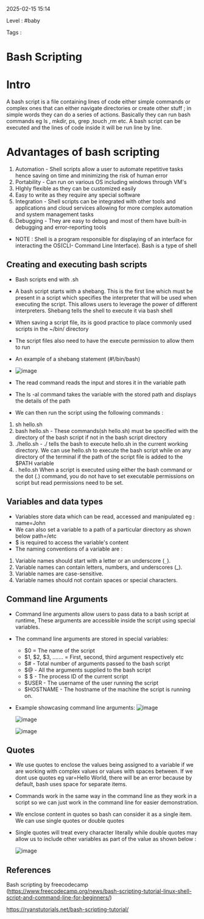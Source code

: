 
2025-02-15 15:14

Level : #baby

Tags :

# Bash Scripting

# Intro
A bash script is a file containing lines of code either simple commands or complex ones that can either navigate directories or create other stuff ; in simple words they can do a series of actions. Basically they can run bash commands eg ls , mkdir, ps, grep ,touch ,rm etc. A bash script can be executed and the lines of code inside it will be run line by line.


# Advantages of bash scripting 
1. Automation - Shell scripts allow a user to automate repetitive tasks hence saving on time and minimizing the risk of human error
2. Portability -  Can run on various OS including windows through VM's
3. HIghly flexible as they can be customized easily
4. Easy to write as they require any special software
5. Integration - Shell scripts can be integrated with other tools and applications and cloud services allowing for more complex automation and system management tasks
6. Debugging - They are easy to debug and most of them have built-in debugging and error-reporting tools
- NOTE : Shell is a program responsible for displaying of an interface for interacting the OS(CLI- Command Line Interface). Bash is a type of shell
## Creating and executing bash scripts
- Bash scripts end with .sh
- A bash script starts with a shebang. This is the first line which must be present in a script which specifies the interpreter that will be used when executing the script. This allows users to leverage the power of different interpreters. Shebang tells the shell to execute it via bash shell
- When saving a script file, its is good practice to place commonly used scripts in the ~/bin/ directory
- The script files also need to have the execute permission to allow them to run
- An example of a shebang statement (#!/bin/bash)
- ![image](https://github.com/user-attachments/assets/9569a3c0-9d0a-4b2a-9eb8-dcd8af079d8c)





- The read command reads the input and stores it in the variable path
- The ls -al command takes the variable with the stored path and displays the details of the path
- We can then run the script using the following commands :
1. sh hello.sh
2. bash hello.sh - These commands(sh hello.sh) must be specified with the directory of the bash script if not in the bash script directory
3. ./hello.sh - ./ tells the bash to execute hello.sh in the current working directory. We can use hello.sh to execute the bash script while on any directory of the terminal if the path of the script file is added to the $PATH variable
4. . hello.sh 
     When a script is executed using either the bash command or the dot (.) command, you do not have to set executable
permissions on script but read permissions need to be set.
## Variables and data types 
- Variables store data which can be read, accessed and manipulated eg : name=John
- We can also set a variable to a path of a particular directory as shown below
     path=/etc
- $ is required to access the variable's content
- The naming conventions of a variable are :
1. Variable names should start with a letter or an underscore (`_`).
2. Variable names can contain letters, numbers, and underscores (_).
3. Variable names are case-sensitive.
4. Variable names should not contain spaces or special characters.
## Command line Arguments
- Command line arguments allow users to pass data to a bash script at runtime, These arguments are accessible inside the script using special variables.
- The command line arguments are stored in special variables:
     - $0  = The name of the script
     - $1, $2, $3, ....... = First, second, third argument respectively etc
     - $# - Total number of arguments passed to the bash script
     - $@ - All the arguments supplied to the bash script
     - $ $ - The process ID of the current script
     - $USER - The username of the user running the script
     - $HOSTNAME - The hostname of the machine the script is running on.
- Example showcasing command line arguments:
  ![image](https://github.com/user-attachments/assets/f7eed79e-a831-4839-b5fb-fd7b392a16b1)

  ![image](https://github.com/user-attachments/assets/c78722de-96a5-4b14-82c3-723f6fa77d19)

  ![image](https://github.com/user-attachments/assets/335dda0c-1c25-4217-8a55-29e7fc022d26)

  

     
     
## Quotes
- We use quotes to enclose the values being assigned to a variable if we are working with complex values or values with spaces between. If we dont use quotes eg var=Hello World, there will be an error because by default, bash uses space for separate items.
- Commands work in the same way in the command line as they work in a script so we can just work in the command line for easier demonstration.
- We enclose content in quotes so bash can consider it as a single item. We can use single quotes or double quotes
- Single quotes will treat every character literally while double quotes may allow us to include other variables as part of the value as shown below :
  
  ![image](https://github.com/user-attachments/assets/4cbf654a-9657-4b6f-96b9-36526118e35a)

 




## References

 Bash scripting by freecodecamp (https://www.freecodecamp.org/news/bash-scripting-tutorial-linux-shell-script-and-command-line-for-beginners/)

  https://ryanstutorials.net/bash-scripting-tutorial/
